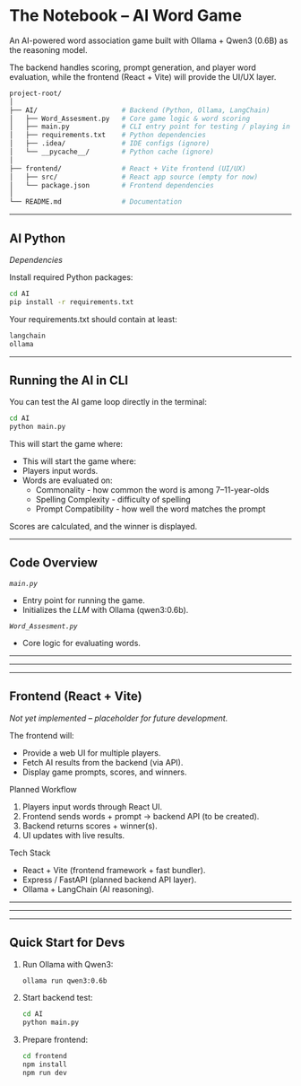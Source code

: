 # The Notebook – AI Word Game

An AI-powered word association game built with Ollama + Qwen3 (0.6B) as the reasoning model.

The backend handles scoring, prompt generation, and player word evaluation, while the frontend (React + Vite) will provide the UI/UX layer.


~~~ bash
project-root/
│
├── AI/                     # Backend (Python, Ollama, LangChain)
│   ├── Word_Assesment.py   # Core game logic & word scoring
│   ├── main.py             # CLI entry point for testing / playing in terminal
│   ├── requirements.txt    # Python dependencies
│   ├── .idea/              # IDE configs (ignore)
│   └── __pycache__/        # Python cache (ignore)
│
├── frontend/               # React + Vite frontend (UI/UX)
│   ├── src/                # React app source (empty for now)
│   └── package.json        # Frontend dependencies
│
└── README.md               # Documentation
~~~

---

## AI Python

*Dependencies*

Install required Python packages:

~~~bash
cd AI
pip install -r requirements.txt
~~~

Your requirements.txt should contain at least:

~~~bash
langchain
ollama
~~~

---

## Running the AI in CLI

You can test the AI game loop directly in the terminal:

~~~bash
cd AI
python main.py
~~~

This will start the game where:

- This will start the game where:
- Players input words.
- Words are evaluated on:
   - Commonality - how common the word is among 7–11-year-olds
   - Spelling Complexity - difficulty of spelling
   - Prompt Compatibility - how well the word matches the prompt

Scores are calculated, and the winner is displayed.

---

## Code Overview
*`main.py`*

- Entry point for running the game.
- Initializes the *LLM* with Ollama (qwen3:0.6b).

*`Word_Assesment.py`*

- Core logic for evaluating words.

---
---
---

## Frontend (React + Vite)

*Not yet implemented – placeholder for future development.*

The frontend will:
- Provide a web UI for multiple players.
- Fetch AI results from the backend (via API).
- Display game prompts, scores, and winners.

Planned Workflow
1. Players input words through React UI.
2. Frontend sends words + prompt → backend API (to be created).
3. Backend returns scores + winner(s).
4. UI updates with live results.

Tech Stack
- React + Vite (frontend framework + fast bundler).
- Express / FastAPI (planned backend API layer).
- Ollama + LangChain (AI reasoning).

---
---
---

## Quick Start for Devs

1. Run Ollama with Qwen3:
   ~~~bash
   ollama run qwen3:0.6b
   ~~~
2. Start backend test:
   ~~~bash
   cd AI
   python main.py
   ~~~
3. Prepare frontend:
   ~~~bash
   cd frontend
   npm install
   npm run dev
   ~~~

